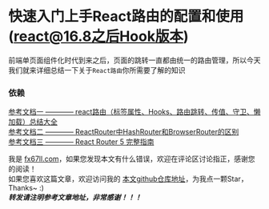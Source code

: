 # 快速入门上手React路由的配置和使用(react@16.8之后Hook版本)  

前端单页面组件化时代到来之后，页面的跳转一直都由统一的路由管理，所以今天我们就来详细总结一下关于`React路由`你所需要了解的知识  

### 依赖


[参考文档一 ———— react路由（标签属性、Hooks、路由跳转、传值、守卫、懒加载）总结大全](https://www.cnblogs.com/-roc/p/14522546.html)  
[参考文档二 ———— ReactRouter中HashRouter和BrowserRouter的区别](https://www.cnblogs.com/flamestudio/p/11965991.html)  
[参考文档三 ———— React Router 5 完整指南](https://juejin.cn/post/6966242922278682632#heading-14)  


我是 [fx67ll.com](https://fx67ll.com)，如果您发现本文有什么错误，欢迎在评论区讨论指正，感谢您的阅读！  
如果您喜欢这篇文章，欢迎访问我的 [本文github仓库地址]()，为我点一颗Star，Thanks~ :)  
***转发请注明参考文章地址，非常感谢！！！***